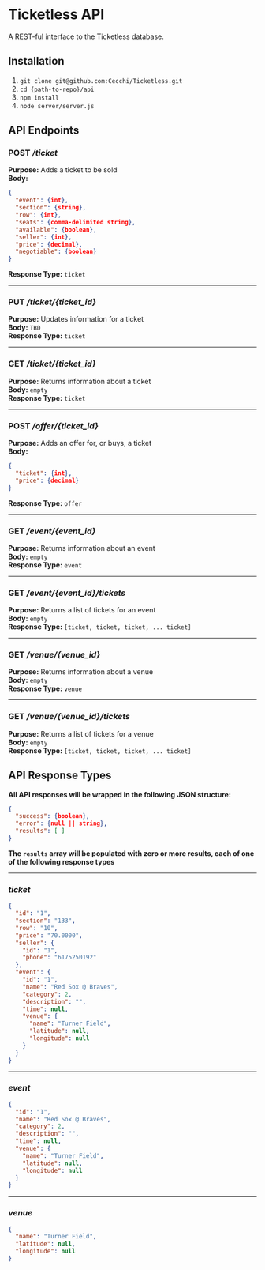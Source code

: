 # Ticketless API
A REST-ful interface to the Ticketless database.

## Installation

1. `git clone git@github.com:Cecchi/Ticketless.git`
2. `cd {path-to-repo}/api`
3. `npm install`
4. `node server/server.js`

## API Endpoints
### POST */ticket*
**Purpose:** Adds a ticket to be sold  
**Body:**
```json
{
  "event": {int},
  "section": {string},
  "row": {int},
  "seats": {comma-delimited string},
  "available": {boolean},
  "seller": {int},
  "price": {decimal},
  "negotiable": {boolean}
}
```
**Response Type:** `ticket`

---------------------------------------
### PUT */ticket/{ticket_id}*
**Purpose:** Updates information for a ticket  
**Body:** `TBD`  
**Response Type:** `ticket`

---------------------------------------
### GET */ticket/{ticket_id}*
**Purpose:** Returns information about a ticket  
**Body:** `empty`  
**Response Type:** `ticket`

---------------------------------------
### POST */offer/{ticket_id}*
**Purpose:** Adds an offer for, or buys, a ticket  
**Body:**
```json
{
  "ticket": {int},
  "price": {decimal}
}
```
**Response Type:** `offer`

---------------------------------------
### GET */event/{event_id}*
**Purpose:** Returns information about an event  
**Body:** `empty`  
**Response Type:** `event`

---------------------------------------
### GET */event/{event_id}/tickets*
**Purpose:** Returns a list of tickets for an event  
**Body:** `empty`  
**Response Type:** `[ticket, ticket, ticket, ... ticket]`

---------------------------------------
### GET */venue/{venue_id}*
**Purpose:** Returns information about a venue  
**Body:** `empty`  
**Response Type:** `venue`

---------------------------------------
### GET */venue/{venue_id}/tickets*
**Purpose:** Returns a list of tickets for a venue  
**Body:** `empty`  
**Response Type:** `[ticket, ticket, ticket, ... ticket]`

## API Response Types

**All API responses will be wrapped in the following JSON structure:**
```json
{
  "success": {boolean},
  "error": {null || string},
  "results": [ ]
}
```
**The `results` array will be populated with zero or more results, each of one of the following response types**

---------------------------------------
### *ticket*
```json
{
  "id": "1",
  "section": "133",
  "row": "10",
  "price": "70.0000",
  "seller": {
    "id": "1",
    "phone": "6175250192"
  },
  "event": {
    "id": "1",
    "name": "Red Sox @ Braves",
    "category": 2,
    "description": "",
    "time": null,
    "venue": {
      "name": "Turner Field",
      "latitude": null,
      "longitude": null
    }
  }
}
```
---------------------------------------
### *event*
```json
{
  "id": "1",
  "name": "Red Sox @ Braves",
  "category": 2,
  "description": "",
  "time": null,
  "venue": {
    "name": "Turner Field",
    "latitude": null,
    "longitude": null
  }
}
```
---------------------------------------
### *venue*
```json
{
  "name": "Turner Field",
  "latitude": null,
  "longitude": null
}
```